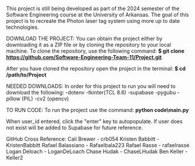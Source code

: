 This project is still being developed as part of the 2024 semester of the Software Engineering course at the University of Arkansas. The goal of this project is to recreate the Photon laser tag system using more up to date technologies.

DOWNLOAD THE PROJECT:
You can obtain the project either by downloading it as a ZIP file or by cloning the repository to your local machine. To clone the repository, use the following command:
**$ git clone https://github.com/Software-Engineering-Team-11/Project.git**

After you have cloned the repository open the project in the terminal:
**$ cd /path/to/Project**

NEEDED DOWNLOADS:
In order for this project to run you will need to download the following:
-dotenv 
-tkinter(TCL 8.6)
-supabase
-pygubu
-pillow (PIL)
-cv2 (opencv)

TO RUN CODE:
To run the project use the command:
**python code\main.py**

When user_id entered, click the "enter" key to autopopulate. If user does not exist will be added to Supabase for future reference.

GitHub Cross Reference: Cali Brewer - crb054 
Kristen Babbitt - KristenBabbitt 
Rafael Balassiano - Rafaelbala223 
Rafael Rasse - rafaelrasse 
Logan Deloach - LoganDeLoach 
Chase Hudak - ChaseLHudak 
Ben Keller - Keller2
